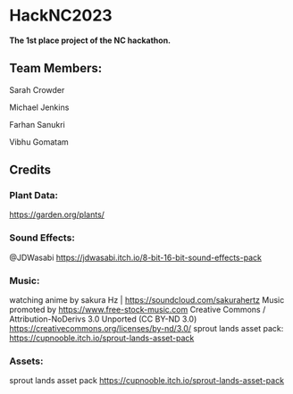 # HackNC2023

**The 1st place project of the NC hackathon.**




## Team Members: 

Sarah Crowder

Michael Jenkins

Farhan Sanukri

Vibhu Gomatam



## Credits

### Plant Data: 
https://garden.org/plants/

### Sound Effects: 
@JDWasabi
https://jdwasabi.itch.io/8-bit-16-bit-sound-effects-pack

### Music: 
watching anime by sakura Hz | https://soundcloud.com/sakurahertz
Music promoted by https://www.free-stock-music.com
Creative Commons / Attribution-NoDerivs 3.0 Unported (CC BY-ND 3.0)
https://creativecommons.org/licenses/by-nd/3.0/
sprout lands asset pack: https://cupnooble.itch.io/sprout-lands-asset-pack

### Assets: 
sprout lands asset pack
https://cupnooble.itch.io/sprout-lands-asset-pack
